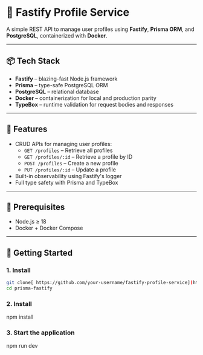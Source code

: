 # 🧠 Fastify Profile Service

A simple REST API to manage user profiles using **Fastify**, **Prisma ORM**, and **PostgreSQL**, containerized with **Docker**.

---

## 📦 Tech Stack

- **Fastify** – blazing-fast Node.js framework
- **Prisma** – type-safe PostgreSQL ORM
- **PostgreSQL** – relational database
- **Docker** – containerization for local and production parity
- **TypeBox** – runtime validation for request bodies and responses

---

## 🚀 Features

- CRUD APIs for managing user profiles:
  - `GET /profiles` – Retrieve all profiles
  - `GET /profiles/:id` – Retrieve a profile by ID
  - `POST /profiles` – Create a new profile
  - `PUT /profiles/:id` – Update a profile
- Built-in observability using Fastify's logger
- Full type safety with Prisma and TypeBox

---

## 🧪 Prerequisites

- Node.js ≥ 18
- Docker + Docker Compose

---

## 🔧 Getting Started

### 1. Install
```bash
git clone[ https://github.com/your-username/fastify-profile-service](https://github.com/ShrimalVayam/prisma-fastify).git
cd prisma-fastify
```
### 2. Install
npm install

### 3. Start the application
npm run dev
